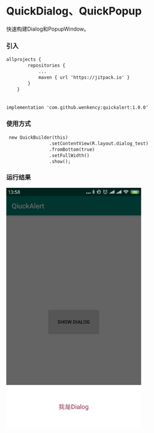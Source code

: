 # QuickDialog、QuickPopup
快速构建Dialog和PopupWindow。

### 引入

```
allprojects {
		repositories {
			...
			maven { url 'https://jitpack.io' }
		}
	}


implementation 'com.github.wenkency:quickalert:1.0.0'

```

### 使用方式
```
 new QuickBuilder(this)
                .setContentView(R.layout.dialog_test)
                .fromBottom(true)
                .setFullWidth()
                .show();

```

### 运行结果

<img src="screenshot/image.jpg" width="360px"/>